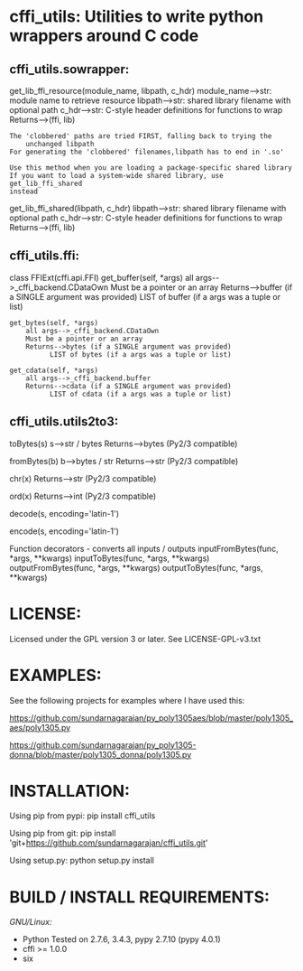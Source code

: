 # cffi_utils: Utilities to write python wrappers around C code

## cffi_utils.sowrapper:

  get_lib_ffi_resource(module_name, libpath, c_hdr)
    module_name-->str: module name to retrieve resource
    libpath-->str: shared library filename with optional path
    c_hdr-->str: C-style header definitions for functions to wrap
    Returns-->(ffi, lib)
    
    The 'clobbered' paths are tried FIRST, falling back to trying the
        unchanged libpath
    For generating the 'clobbered' filenames,libpath has to end in '.so'
    
    Use this method when you are loading a package-specific shared library
    If you want to load a system-wide shared library, use get_lib_ffi_shared
    instead

  get_lib_ffi_shared(libpath, c_hdr)
    libpath-->str: shared library filename with optional path
    c_hdr-->str: C-style header definitions for functions to wrap
    Returns-->(ffi, lib)



## cffi_utils.ffi:

  class FFIExt(cffi.api.FFI)
    get_buffer(self, *args)
        all args-->_cffi_backend.CDataOwn
        Must be a pointer or an array
        Returns-->buffer (if a SINGLE argument was provided)
              LIST of buffer (if a args was a tuple or list)

    get_bytes(self, *args)
        all args-->_cffi_backend.CDataOwn
        Must be a pointer or an array
        Returns-->bytes (if a SINGLE argument was provided)
              LIST of bytes (if a args was a tuple or list)

    get_cdata(self, *args)
        all args-->_cffi_backend.buffer
        Returns-->cdata (if a SINGLE argument was provided)
              LIST of cdata (if a args was a tuple or list)



cffi_utils.utils2to3:
---------------------

  toBytes(s)
    s-->str / bytes
    Returns-->bytes (Py2/3 compatible)

  fromBytes(b)
    b-->bytes / str
    Returns-->str (Py2/3 compatible)

  chr(x)
    Returns-->str (Py2/3 compatible)
    
  ord(x)
    Returns-->int (Py2/3 compatible)

  decode(s, encoding='latin-1')
  
  encode(s, encoding='latin-1')


Function decorators - converts all inputs / outputs
    inputFromBytes(func, *args, **kwargs)
    inputToBytes(func, *args, **kwargs)
    outputFromBytes(func, *args, **kwargs)
    outputToBytes(func, *args, **kwargs)
    

# LICENSE:

Licensed under the GPL version 3 or later. See LICENSE-GPL-v3.txt


# EXAMPLES:

See the following projects for examples where I have used this:

  https://github.com/sundarnagarajan/py_poly1305aes/blob/master/poly1305_aes/poly1305.py

  https://github.com/sundarnagarajan/py_poly1305-donna/blob/master/poly1305_donna/poly1305.py

# INSTALLATION:

Using pip from pypi:
    pip install cffi_utils

Using pip from git:
    pip install 'git+https://github.com/sundarnagarajan/cffi_utils.git'

Using setup.py:
    python setup.py install

# BUILD / INSTALL REQUIREMENTS:

*GNU/Linux:*
- Python
  Tested on 2.7.6, 3.4.3, pypy 2.7.10 (pypy 4.0.1)
- cffi >= 1.0.0
- six
